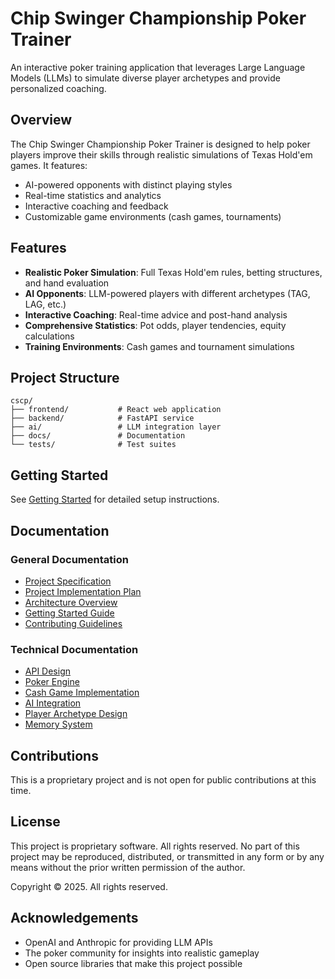 # Chip Swinger Championship Poker Trainer

An interactive poker training application that leverages Large Language Models (LLMs) to simulate diverse player archetypes and provide personalized coaching.

## Overview

The Chip Swinger Championship Poker Trainer is designed to help poker players improve their skills through realistic simulations of Texas Hold'em games. It features:

- AI-powered opponents with distinct playing styles
- Real-time statistics and analytics
- Interactive coaching and feedback
- Customizable game environments (cash games, tournaments)

## Features

- **Realistic Poker Simulation**: Full Texas Hold'em rules, betting structures, and hand evaluation
- **AI Opponents**: LLM-powered players with different archetypes (TAG, LAG, etc.)
- **Interactive Coaching**: Real-time advice and post-hand analysis
- **Comprehensive Statistics**: Pot odds, player tendencies, equity calculations
- **Training Environments**: Cash games and tournament simulations

## Project Structure

```
cscp/
├── frontend/           # React web application
├── backend/            # FastAPI service
├── ai/                 # LLM integration layer
├── docs/               # Documentation
└── tests/              # Test suites
```

## Getting Started

See [Getting Started](docs/GETTING_STARTED.md) for detailed setup instructions.

## Documentation

### General Documentation
- [Project Specification](docs/SPEC.md)
- [Project Implementation Plan](docs/PROJECT_PLAN.md)
- [Architecture Overview](docs/ARCHITECTURE.md)
- [Getting Started Guide](docs/GETTING_STARTED.md)
- [Contributing Guidelines](docs/CONTRIBUTING.md)

### Technical Documentation
- [API Design](docs/API_DESIGN.md)
- [Poker Engine](docs/POKER_ENGINE.md)
- [Cash Game Implementation](docs/CASH_GAMES.md)
- [AI Integration](docs/AI_INTEGRATION.md)
- [Player Archetype Design](docs/ARCHETYPES.md)
- [Memory System](docs/MEMORY_SYSTEM.md)

## Contributions

This is a proprietary project and is not open for public contributions at this time.

## License

This project is proprietary software. All rights reserved. No part of this project may be reproduced, distributed, or transmitted in any form or by any means without the prior written permission of the author.

Copyright © 2025. All rights reserved.

## Acknowledgements

- OpenAI and Anthropic for providing LLM APIs
- The poker community for insights into realistic gameplay
- Open source libraries that make this project possible